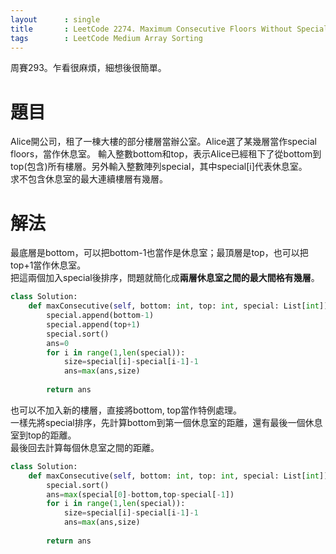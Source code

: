 ```yaml
--- 
layout      : single
title       : LeetCode 2274. Maximum Consecutive Floors Without Special Floors
tags        : LeetCode Medium Array Sorting
---
```

周賽293。乍看很麻煩，細想後很簡單。

# 題目
Alice開公司，租了一棟大樓的部分樓層當辦公室。Alice選了某幾層當作special floors，當作休息室。
輸入整數bottom和top，表示Alice已經租下了從bottom到top(包含)所有樓層。另外輸入整數陣列special，其中special[i]代表休息室。  
求不包含休息室的最大連續樓層有幾層。

# 解法
最底層是bottom，可以把bottom-1也當作是休息室；最頂層是top，也可以把top+1當作休息室。  
把這兩個加入special後排序，問題就簡化成**兩層休息室之間的最大間格有幾層**。

```python
class Solution:
    def maxConsecutive(self, bottom: int, top: int, special: List[int]) -> int:
        special.append(bottom-1)
        special.append(top+1)
        special.sort()
        ans=0
        for i in range(1,len(special)):
            size=special[i]-special[i-1]-1
            ans=max(ans,size)
            
        return ans
```

也可以不加入新的樓層，直接將bottom, top當作特例處理。  
一樣先將special排序，先計算bottom到第一個休息室的距離，還有最後一個休息室到top的距離。  
最後回去計算每個休息室之間的距離。

```python
class Solution:
    def maxConsecutive(self, bottom: int, top: int, special: List[int]) -> int:
        special.sort()
        ans=max(special[0]-bottom,top-special[-1])
        for i in range(1,len(special)):
            size=special[i]-special[i-1]-1
            ans=max(ans,size)
            
        return ans
```